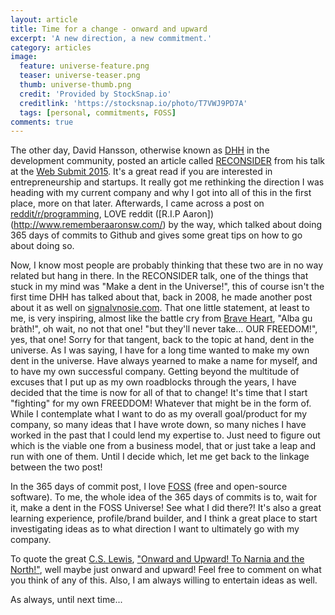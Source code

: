 ```yaml
---
layout: article
title: Time for a change - onward and upward
excerpt: 'A new direction, a new commitment.'
category: articles
image:
  feature: universe-feature.png
  teaser: universe-teaser.png
  thumb: universe-thumb.png
  credit: 'Provided by StockSnap.io'
  creditlink: 'https://stocksnap.io/photo/T7VWJ9PD7A'
  tags: [personal, commitments, FOSS]
comments: true
---
```


The other day, David Hansson, otherwise known as [DHH](https://signalvnoise.com/writers/dhh) in the development community, posted an article called [RECONSIDER](https://medium.com/@dhh/reconsider-41adf356857f) from his talk at the [Web Submit 2015](https://websummit.net/). It's a great read if you are interested in entrepreneurship and startups. It really got me rethinking the direction I was heading with my current company and why I got into all of this in the first place, more on that later. Afterwards, I came across a post on [reddit/r/programming](https://redd.it/3rw45v), LOVE reddit ([R.I.P Aaron])(http://www.rememberaaronsw.com/) by the way, which talked about doing 365 days of commits to Github and gives some great tips on how to go about doing so.

Now, I know most people are probably thinking that these two are in no way related but hang in there. In the RECONSIDER talk, one of the things that stuck in my mind was "Make a dent in the Universe!", this of course isn't the first time DHH has talked about that, back in 2008, he made another post about it as well on [signalvnosie.com](https://signalvnoise.com/posts/1437-put-a-dent-in-the-universe). That one little statement, at least to me, is very inspiring, almost like the battle cry from [Brave Heart](http://www.imdb.com/title/tt0112573/), "Alba gu bràth!", oh wait, no not that one! "but they'll never take... OUR FREEDOM!", yes, that one! Sorry for that tangent, back to the topic at hand, dent in the universe. As I was saying, I have for a long time wanted to make my own dent in the universe. Have always yearned to make a name for myself, and to have my own successful company. Getting beyond the multitude of excuses that I put up as my own roadblocks through the years, I have decided that the time is now for all of that to change! It's time that I start "fighting" for my own FREEDDOM! Whatever that might be in the form of. While I contemplate what I want to do as my overall goal/product for my company, so many ideas that I have wrote down, so many niches I have worked in the past that I could lend my expertise to. Just need to figure out which is the viable one from a business model, that or just take a leap and run with one of them. Until I decide which, let me get back to the linkage between the two post!

In the 365 days of commit post, I love [FOSS](https://en.wikipedia.org/wiki/Free_and_open-source_software) (free and open-source software). To me, the whole idea of the 365 days of commits is to, wait for it, make a dent in the FOSS Universe! See what I did there?! It's also a great learning experience, profile/brand builder, and I think a great place to start investigating ideas as to what direction I want to ultimately go with my company.

To quote the great [C.S. Lewis](https://www.cslewis.com/us), ["Onward and Upward! To Narnia and the North!"](https://www.goodreads.com/quotes/18974-onward-and-upward-to-narnia-and-the-north), well maybe just onward and upward! Feel free to comment on what you think of any of this. Also, I am always willing to entertain ideas as well.

As always, until next time...

